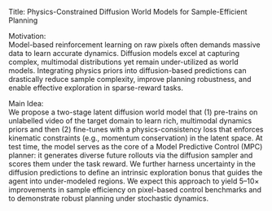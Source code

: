 Title: Physics-Constrained Diffusion World Models for Sample-Efficient Planning

Motivation:  
Model-based reinforcement learning on raw pixels often demands massive data to learn accurate dynamics. Diffusion models excel at capturing complex, multimodal distributions yet remain under-utilized as world models. Integrating physics priors into diffusion-based predictions can drastically reduce sample complexity, improve planning robustness, and enable effective exploration in sparse-reward tasks.

Main Idea:  
We propose a two-stage latent diffusion world model that (1) pre-trains on unlabelled video of the target domain to learn rich, multimodal dynamics priors and then (2) fine-tunes with a physics-consistency loss that enforces kinematic constraints (e.g., momentum conservation) in the latent space. At test time, the model serves as the core of a Model Predictive Control (MPC) planner: it generates diverse future rollouts via the diffusion sampler and scores them under the task reward. We further harness uncertainty in the diffusion predictions to define an intrinsic exploration bonus that guides the agent into under-modeled regions. We expect this approach to yield 5–10× improvements in sample efficiency on pixel-based control benchmarks and to demonstrate robust planning under stochastic dynamics.